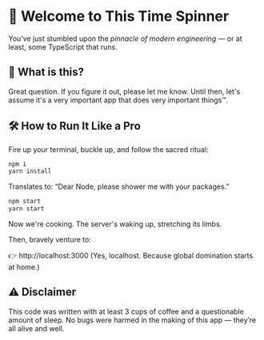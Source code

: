 # 🚀 Welcome to This Time Spinner

You’ve just stumbled upon the *pinnacle of modern engineering* — or at least, some TypeScript that runs.

## 🧠 What is this?

Great question. If you figure it out, please let me know.
Until then, let's assume it's a very important app that does very important things™.

## 🛠️ How to Run It Like a Pro

Fire up your terminal, buckle up, and follow the sacred ritual:

```bash
npm i
yarn install
```
Translates to: “Dear Node, please shower me with your packages.”

```bash
npm start
yarn start
```
Now we're cooking. The server's waking up, stretching its limbs.

Then, bravely venture to:

👉 http://localhost:3000
(Yes, localhost. Because global domination starts at home.)

## ⚠️ Disclaimer
This code was written with at least 3 cups of coffee and a questionable amount of sleep.
No bugs were harmed in the making of this app — they’re all alive and well.
